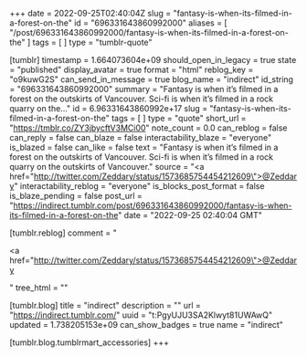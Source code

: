 +++
date = 2022-09-25T02:40:04Z
slug = "fantasy-is-when-its-filmed-in-a-forest-on-the"
id = "696331643860992000"
aliases = [ "/post/696331643860992000/fantasy-is-when-its-filmed-in-a-forest-on-the" ]
tags = [ ]
type = "tumblr-quote"

[tumblr]
timestamp = 1.664073604e+09
should_open_in_legacy = true
state = "published"
display_avatar = true
format = "html"
reblog_key = "o9kuwG2S"
can_send_in_message = true
blog_name = "indirect"
id_string = "696331643860992000"
summary = "Fantasy is when it’s filmed in a forest on the outskirts of Vancouver. Sci-fi is when it’s filmed in a rock quarry on the..."
id = 6.96331643860992e+17
slug = "fantasy-is-when-its-filmed-in-a-forest-on-the"
tags = [ ]
type = "quote"
short_url = "https://tmblr.co/ZY3jbycftV3MCi00"
note_count = 0.0
can_reblog = false
can_reply = false
can_blaze = false
interactability_blaze = "everyone"
is_blazed = false
can_like = false
text = "Fantasy is when it&rsquo;s filmed in a forest on the outskirts of Vancouver. Sci-fi is when it&rsquo;s filmed in a rock quarry on the outskirts of Vancouver."
source = "<a href=\"http://twitter.com/Zeddary/status/1573685754454212609\">@Zeddary</a>"
interactability_reblog = "everyone"
is_blocks_post_format = false
is_blaze_pending = false
post_url = "https://indirect.tumblr.com/post/696331643860992000/fantasy-is-when-its-filmed-in-a-forest-on-the"
date = "2022-09-25 02:40:04 GMT"

[tumblr.reblog]
comment = "<p><a href=\"http://twitter.com/Zeddary/status/1573685754454212609\">@Zeddary</a></p>"
tree_html = ""

[tumblr.blog]
title = "indirect"
description = ""
url = "https://indirect.tumblr.com/"
uuid = "t:PgyUJU3SA2Klwyt81UWAwQ"
updated = 1.738205153e+09
can_show_badges = true
name = "indirect"

[tumblr.blog.tumblrmart_accessories]
+++
